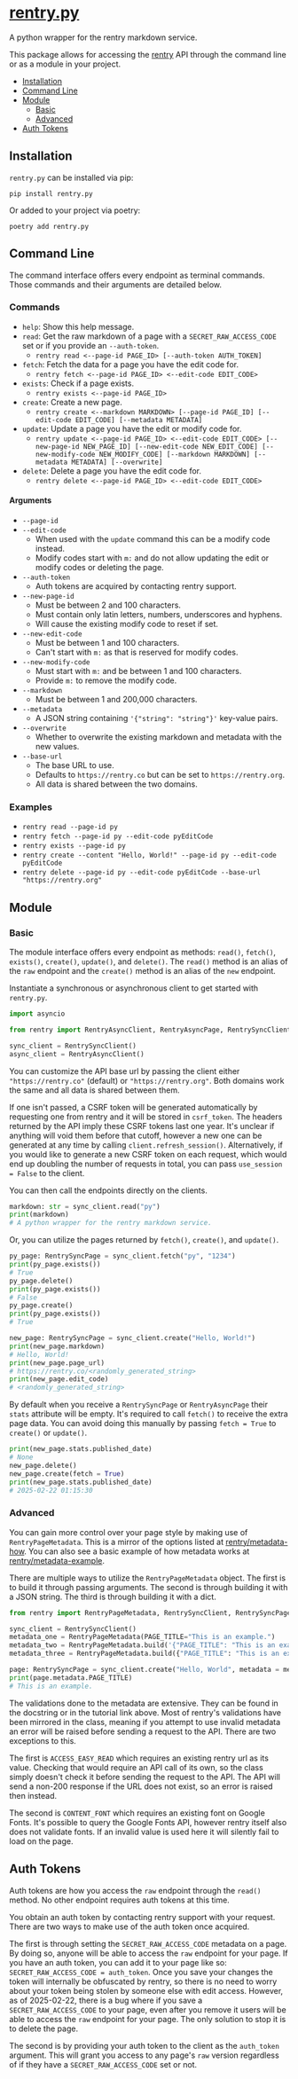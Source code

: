 # [rentry.py](https://github.com/EtorixDev/rentry.py)

A python wrapper for the rentry markdown service.

This package allows for accessing the [rentry](https://rentry.co/) API through the command line or as a module in your project.

- [Installation](#installation)
- [Command Line](#command-line)
- [Module](#module)
    - [Basic](#basic)
    - [Advanced](#advanced)
- [Auth Tokens](#auth-tokens)

## Installation
`rentry.py` can be installed via pip:
```
pip install rentry.py
```
Or added to your project via poetry:
```
poetry add rentry.py
```

## Command Line
The command interface offers every endpoint as terminal commands. Those commands and their arguments are detailed below.

### Commands
- `help`: Show this help message.
- `read`: Get the raw markdown of a page with a `SECRET_RAW_ACCESS_CODE` set or if you provide an `--auth-token`.
    - `rentry read <--page-id PAGE_ID> [--auth-token AUTH_TOKEN]`
- `fetch`: Fetch the data for a page you have the edit code for.
    - `rentry fetch <--page-id PAGE_ID> <--edit-code EDIT_CODE>`
- `exists`: Check if a page exists.
    - `rentry exists <--page-id PAGE_ID>`
- `create`: Create a new page.
    - `rentry create <--markdown MARKDOWN> [--page-id PAGE_ID] [--edit-code EDIT_CODE] [--metadata METADATA]`
- `update`: Update a page you have the edit or modify code for.
    - `rentry update <--page-id PAGE_ID> <--edit-code EDIT_CODE> [--new-page-id NEW_PAGE_ID] [--new-edit-code NEW_EDIT_CODE] [--new-modify-code NEW_MODIFY_CODE] [--markdown MARKDOWN] [--metadata METADATA] [--overwrite]`
- `delete`: Delete a page you have the edit code for.
    - `rentry delete <--page-id PAGE_ID> <--edit-code EDIT_CODE>`

#### Arguments
- `--page-id`
- `--edit-code`
    - When used with the `update` command this can be a modify code instead.
    - Modify codes start with `m:` and do not allow updating the edit or modify codes or deleting the page.
- `--auth-token`
    - Auth tokens are acquired by contacting rentry support.
- `--new-page-id`
    - Must be between 2 and 100 characters.
    - Must contain only latin letters, numbers, underscores and hyphens.
    - Will cause the existing modify code to reset if set.
- `--new-edit-code`
    - Must be between 1 and 100 characters.
    - Can't start with `m:` as that is reserved for modify codes.
- `--new-modify-code`
    - Must start with `m:` and be between 1 and 100 characters.
    - Provide `m:` to remove the modify code.
- `--markdown`
    - Must be between 1 and 200,000 characters.
- `--metadata`
    - A JSON string containing `'{"string": "string"}'` key-value pairs.
- `--overwrite`
    - Whether to overwrite the existing markdown and metadata with the new values.
- `--base-url`
    - The base URL to use.
    - Defaults to `https://rentry.co` but can be set to `https://rentry.org`.
    - All data is shared between the two domains.

### Examples
- `rentry read --page-id py`
- `rentry fetch --page-id py --edit-code pyEditCode`
- `rentry exists --page-id py`
- `rentry create --content "Hello, World!" --page-id py --edit-code pyEditCode`
- `rentry delete --page-id py --edit-code pyEditCode --base-url "https://rentry.org"`

## Module
### Basic
The module interface offers every endpoint as methods: `read()`, `fetch()`, `exists()`, `create()`, `update()`, and `delete()`. The `read()` method is an alias of the `raw` endpoint and the `create()` method is an alias of the `new` endpoint.

Instantiate a synchronous or asynchronous client to get started with `rentry.py`.
```python
import asyncio

from rentry import RentryAsyncClient, RentryAsyncPage, RentrySyncClient, RentrySyncPage

sync_client = RentrySyncClient()
async_client = RentryAsyncClient()
```

You can customize the API base url by passing the client either `"https://rentry.co"` (default) or `"https://rentry.org"`. Both domains work the same and all data is shared between them.

If one isn't passed, a CSRF token will be generated automatically by requesting one from rentry and it will be stored in `csrf_token`. The headers returned by the API imply these CSRF tokens last one year. It's unclear if anything will void them before that cutoff, however a new one can be generated at any time by calling `client.refresh_session()`. Alternatively, if you would like to generate a new CSRF token on each request, which would end up doubling the number of requests in total, you can pass `use_session = False` to the client.

You can then call the endpoints directly on the clients.
```python
markdown: str = sync_client.read("py")
print(markdown)
# A python wrapper for the rentry markdown service.
```

Or, you can utilize the pages returned by `fetch()`, `create()`, and `update()`.
```python
py_page: RentrySyncPage = sync_client.fetch("py", "1234")
print(py_page.exists())
# True
py_page.delete()
print(py_page.exists())
# False
py_page.create()
print(py_page.exists())
# True

new_page: RentrySyncPage = sync_client.create("Hello, World!")
print(new_page.markdown)
# Hello, World!
print(new_page.page_url)
# https://rentry.co/<randomly_generated_string>
print(new_page.edit_code)
# <randomly_generated_string>
```

By default when you receive a `RentrySyncPage` or `RentryAsyncPage` their `stats` attribute will be empty. It's required to call `fetch()` to receive the extra page data. You can avoid doing this manually by passing `fetch = True` to `create()` or `update()`.
```python
print(new_page.stats.published_date)
# None
new_page.delete()
new_page.create(fetch = True)
print(new_page.stats.published_date)
# 2025-02-22 01:15:30
```

### Advanced
You can gain more control over your page style by making use of `RentryPageMetadata`. This is a mirror of the options listed at [rentry/metadata-how](https://rentry.co/metadata-how). You can also see a basic example of how metadata works at [rentry/metadata-example](https://rentry.co/metadata-example).

There are multiple ways to utilize the `RentryPageMetadata` object. The first is to build it through passing arguments. The second is through building it with a JSON string. The third is through building it with a dict.
```python
from rentry import RentryPageMetadata, RentrySyncClient, RentrySyncPage

sync_client = RentrySyncClient()
metadata_one = RentryPageMetadata(PAGE_TITLE="This is an example.")
metadata_two = RentryPageMetadata.build('{"PAGE_TITLE": "This is an example."}')
metadata_three = RentryPageMetadata.build({"PAGE_TITLE": "This is an example."})

page: RentrySyncPage = sync_client.create("Hello, World", metadata = metadata_one)
print(page.metadata.PAGE_TITLE)
# This is an example.
```

The validations done to the metadata are extensive. They can be found in the docstring or in the tutorial link above. Most of rentry's validations have been mirrored in the class, meaning if you attempt to use invalid metadata an error will be raised before sending a request to the API. There are two exceptions to this.

The first is `ACCESS_EASY_READ` which requires an existing rentry url as its value. Checking that would require an API call of its own, so the class simply doesn't check it before sending the request to the API. The API will send a non-200 response if the URL does not exist, so an error is raised then instead.

The second is `CONTENT_FONT` which requires an existing font on Google Fonts. It's possible to query the Google Fonts API, however rentry itself also does not validate fonts. If an invalid value is used here it will silently fail to load on the page.

## Auth Tokens
Auth tokens are how you access the `raw` endpoint through the `read()` method. No other endpoint requires auth tokens at this time.

You obtain an auth token by contacting rentry support with your request. There are two ways to make use of the auth token once acquired.

The first is through setting the `SECRET_RAW_ACCESS_CODE` metadata on a page. By doing so, anyone will be able to access the `raw` endpoint for your page. If you have an auth token, you can add it to your page like so: `SECRET_RAW_ACCESS_CODE = auth_token`. Once you save your changes the token will internally be obfuscated by rentry, so there is no need to worry about your token being stolen by someone else with edit access. However, as of 2025-02-22, there is a bug where if you save a `SECRET_RAW_ACCESS_CODE` to your page, even after you remove it users will be able to access the `raw` endpoint for your page. The only solution to stop it is to delete the page.

The second is by providing your auth token to the client as the `auth_token` argument. This will grant you access to any page's `raw` version regardless of if they have a `SECRET_RAW_ACCESS_CODE` set or not.